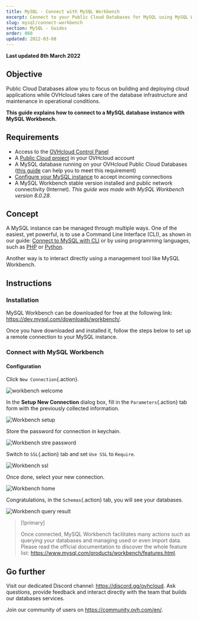```yaml
---
title: MySQL - Connect with MySQL Workbench
excerpt: Connect to your Public Cloud Databases for MySQL using MySQL Workbench
slug: mysql/connect-workbench
section: MySQL - Guides
order: 060
updated: 2022-03-08
---
```


**Last updated 8th March 2022**

## Objective

Public Cloud Databases allow you to focus on building and deploying cloud applications while OVHcloud takes care of the database infrastructure and maintenance in operational conditions.

**This guide explains how to connect to a MySQL database instance with MySQL Workbench.**

## Requirements

- Access to the [OVHcloud Control Panel](https://ca.ovh.com/auth/?action=gotomanager&from=https://www.ovh.com/sg/&ovhSubsidiary=sg)
- A [Public Cloud project](https://www.ovhcloud.com/en-sg/public-cloud/) in your OVHcloud account
- A MySQL database running on your OVHcloud Public Cloud Databases ([this guide](https://docs.ovh.com/sg/en/publiccloud/databases/getting-started/) can help you to meet this requirement)
- [Configure your MySQL instance](https://docs.ovh.com/sg/en/publiccloud/databases/mysql/configure-mysql-instance/) to accept incoming connections
- A MySQL Workbench stable version installed and public network connectivity (Internet). *This guide was made with MySQL Workbench version 8.0.28*.

## Concept

A MySQL instance can be managed through multiple ways.
One of the easiest, yet powerful, is to use a Command Line Interface (CLI), as shown in our guide: [Connect to MySQL with CLI](https://docs.ovh.com/sg/en/publiccloud/databases/mysql/connect-cli/) or by using programming languages, such as [PHP](https://docs.ovh.com/sg/en/publiccloud/databases/mysql/connect-php/) or [Python](https://docs.ovh.com/sg/en/publiccloud/databases/mysql/connect-python/).

Another way is to interact directly using a management tool like MySQL Workbench.

## Instructions

### Installation

MySQL Workbench can be downloaded for free at the following link: <https://dev.mysql.com/downloads/workbench/>.

Once you have downloaded and installed it, follow the steps below to set up a remote connection to your MySQL instance.

### Connect with MySQL Workbench

#### Configuration

Click `New Connection`{.action}.

![workbench welcome](images/mysql_06_connect_workbench-20220210111228867.png)

In the **Setup New Connection** dialog box, fill in the `Parameters`{.action} tab form with the previously collected information.

![Workbench setup](images/mysql_06_connect_workbench-2022021011165750.png)

Store the password for connection in keychain.

![Workbench stre password](images/mysql_06_connect_workbench-2022021011180843.png)

Switch to `SSL`{.action} tab and set `Use SSL` to `Require`.

![Workbench ssl](images/mysql_06_connect_workbench-20220210111545457.png)

Once done, select your new connection.

![Workbench home](images/mysql_06_connect_workbench-20220210113913361.png)

Congratulations, in the `Schemas`{.action} tab, you will see your databases.

![Workbench query result](images/mysql_06_connect_workbench-20220210114125831.png)

> [!primary]
>
> Once connected, MySQL Workbench facilitates many actions such as querying your databases and managing used or even import data. Please read the official documentation to discover the whole feature list: <https://www.mysql.com/products/workbench/features.html>.
>

## Go further

Visit our dedicated Discord channel: <https://discord.gg/ovhcloud>. Ask questions, provide feedback and interact directly with the team that builds our databases services.

Join our community of users on <https://community.ovh.com/en/>.
